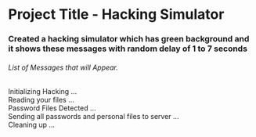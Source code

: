 # Project Title - Hacking Simulator

### Created a hacking simulator which has green background and it shows these messages with random delay of 1 to 7 seconds 

  ###### List of Messages that will Appear.
  Initializing Hacking ...
  <br>
  Reading your files ...
  <br>
  Password Files Detected ...
  <br>
  Sending all passwords and personal files to server ...
  <br>
  Cleaning up ...
  
